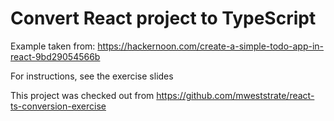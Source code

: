 # Convert React project to TypeScript

Example taken from: https://hackernoon.com/create-a-simple-todo-app-in-react-9bd29054566b

For instructions, see the exercise slides

This project was checked out from https://github.com/mweststrate/react-ts-conversion-exercise